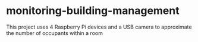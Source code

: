 # monitoring-building-management
This project uses 4 Raspberry Pi devices and a USB camera to approximate the number of occupants within a room
